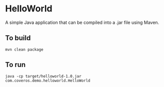 HelloWorld
==========

A simple Java application that can be compiled into a .jar file using Maven. 

To build
--------
    mvn clean package

To run
------
    java -cp target/helloworld-1.0.jar com.coveros.demo.helloworld.HelloWorld
    
   
